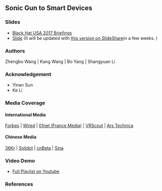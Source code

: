 ## Sonic Gun to Smart Devices

### Slides

 - [Black Hat USA 2017 Briefings](https://www.blackhat.com/us-17/briefings.html#sonic-gun-to-smart-devices-your-devices-lose-control-under-ultrasound-sound)
 - [Slide](https://www.blackhat.com/docs/us-17/thursday/us-17-Wang-Sonic-Gun-To-Smart-Devices-Your-Devices-Lose-Control-Under-Ultrasound-Or-Sound.pdf) (It will be updated with [this version on SlideShare](https://www.slideshare.net/secret/MJt7rpPJZcjJcK)in a few weeks. )


### Authors

Zhengbo Wang \| Kang Wang \| Bo Yang \| Shangyuan Li

### Acknowledgement

 - Yinan Sun
 - Ke Li

### Media Coverage


#### International Media

[Forbes](https://www.forbes.com/sites/thomasbrewster/2017/07/11/alibaba-researchers-attack-facebook-vr-with-soundwaves/#63d5926b13a6) \| [Wired](https://www.wired.com/story/best-black-hat-defcon-talks/) \| [01net (France Media)](http://www.01net.com/actualites/ils-hackent-des-smartphones-et-des-gyropodes-avec-des-ultrasons-1225628.html) \| [VRScout](https://vrscout.com/news/hackers-ultrasonic-waves-disrupt-vr-headset/#) \| [Ars Technica](https://arstechnica.com/gadgets/2017/07/sounds-bad-researchers-demonstrate-sonic-gun-threat-against-smart-devices/#p3)

#### Chinese Media

[36Kr](https://36kr.com/p/5083611.html) \| [Solidot](http://www.solidot.org/story?sid=53281) \| [cnBeta](http://www.cnbeta.com/articles/tech/636609.htm) \| [Sina](http://tech.sina.com.cn/d/2017-07-31/doc-ifyinryq7213754.shtml)

### Video Demo

 - [Full Playlist on Youtube](https://www.youtube.com/playlist?list=PL7A9QQ4r9GMn0svuPFadw9fuyH6_cV0qd)


### References


